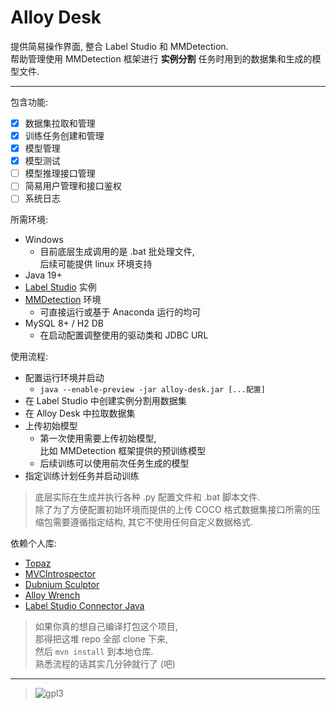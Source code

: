 # Alloy Desk

提供简易操作界面, 整合 Label Studio 和 MMDetection.  
帮助管理使用 MMDetection 框架进行 **实例分割** 任务时用到的数据集和生成的模型文件.

----

包含功能:

- [X]  数据集拉取和管理
- [x]  训练任务创建和管理
- [x]  模型管理
- [X]  模型测试
- [ ]  模型推理接口管理
- [ ]  简易用户管理和接口鉴权
- [ ]  系统日志

所需环境:

* Windows
  * 目前底层生成调用的是 .bat 批处理文件,  
    后续可能提供 linux 环境支持
* Java 19+
* [Label Studio](https://labelstud.io/) 实例
* [MMDetection](https://mmdetection.readthedocs.io/) 环境
  * 可直接运行或基于 Anaconda 运行的均可
* MySQL 8+ / H2 DB
  * 在启动配置调整使用的驱动类和 JDBC URL

使用流程:

* 配置运行环境并启动
  * `java --enable-preview -jar alloy-desk.jar [...配置]`
* 在 Label Studio 中创建实例分割用数据集
* 在 Alloy Desk 中拉取数据集
* 上传初始模型
  * 第一次使用需要上传初始模型,  
    比如 MMDetection 框架提供的预训练模型
  * 后续训练可以使用前次任务生成的模型
* 指定训练计划任务并启动训练

> 底层实际在生成并执行各种 .py 配置文件和 .bat 脚本文件.  
> 除了为了方便配置初始环境而提供的上传 COCO 格式数据集接口所需的压缩包需要遵循指定结构,
> 其它不使用任何自定义数据格式.

依赖个人库:

* [Topaz](https://github.com/FirokOtaku/Topaz)
* [MVCIntrospector](https://github.com/FirokOtaku/MVCIntrospector)
* [Dubnium Sculptor](https://github.com/FirokOtaku/DubniumSculptor)
* [Alloy Wrench](https://github.com/FirokOtaku/AlloyWrench)
* [Label Studio Connector Java](https://github.com/FirokOtaku/LabelStudioConnectorJava)

> 如果你真的想自己编译打包这个项目,  
> 那得把这堆 repo 全部 clone 下来,  
> 然后 `mvn install` 到本地仓库.  
> 熟悉流程的话其实几分钟就行了 (吧)

----

> ![gpl3](https://www.gnu.org/graphics/gplv3-127x51.png)
